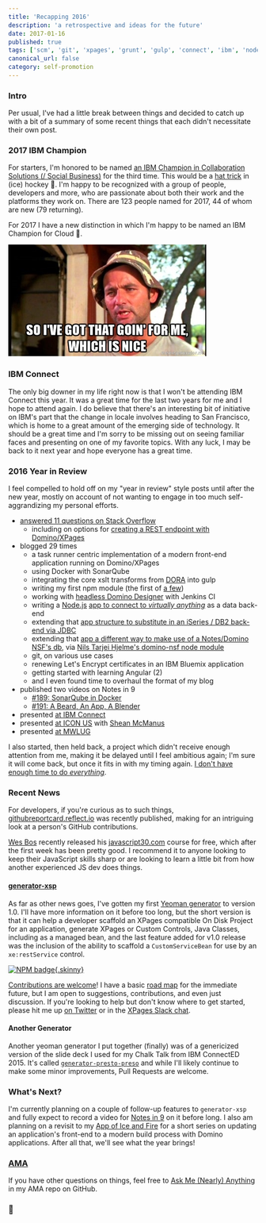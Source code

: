 ```yaml
---
title: 'Recapping 2016'
description: 'a retrospective and ideas for the future'
date: 2017-01-16
published: true
tags: ['scm', 'git', 'xpages', 'grunt', 'gulp', 'connect', 'ibm', 'node']
canonical_url: false
category: self-promotion
---
```


### Intro

Per usual, I've had a little break between things and decided to catch up with a bit of a summary of some recent things that each didn't necessitate their own post.

### 2017 IBM Champion

For starters, I'm honored to be named [an IBM Champion in Collaboration Solutions (/ Social Business)](https://www.ibm.com/developerworks/community/blogs/762e655e-e86c-4624-9662-ee81c6874de1/entry/Introducing_the_2017_IBM_Champions) for the third time. This would be a [hat trick](https://en.wikipedia.org/wiki/Hat-trick) in (ice) hockey 🏒. I'm happy to be recognized with a group of people, developers and more, who are passionate about both their work and the platforms they work on. There are 123 people named for 2017, 44 of whom are new (79 returning).

For 2017 I have a new distinction in which I'm happy to be named an IBM Champion for Cloud 🎉.

![So I've Got That Going for Me, Which is Nice](./images/GotThatGoingForMe.jpg)

### IBM Connect

The only big downer in my life right now is that I won't be attending IBM Connect this year. It was a great time for the last two years for me and I hope to attend again. I do believe that there's an interesting bit of initiative on IBM's part that the change in locale involves heading to San Francisco, which is home to a great amount of the emerging side of technology. It should be a great time and I'm sorry to be missing out on seeing familiar faces and presenting on one of my favorite topics. With any luck, I may be back to it next year and hope everyone has a great time.

### 2016 Year in Review

I feel compelled to hold off on my "year in review" style posts until after the new year, mostly on account of not wanting to engage in too much self-aggrandizing my personal efforts.

- [answered 11 questions on Stack Overflow](https://stackoverflow.com/search?q=user%3A1720082+created%3A2016)
  - including on options for [creating a REST endpoint with Domino/XPages](https://stackoverflow.com/questions/36062424/basic-rest-service-for-my-xpage-application/36064707#36064707)
- blogged 29 times
  - a task runner centric implementation of a modern front-end application running on Domino/XPages
  - using Docker with SonarQube
  - integrating the core xslt transforms from [DORA](https://github.com/camac/dora) into gulp
  - writing my first npm module (the first of [a few](https://www.npmjs.com/~edm00se))
  - working with [headless Domino Designer](https://www-10.lotus.com/ldd/ddwiki.nsf/dx/Headless_Designer_Wiki) with Jenkins CI
  - writing a [Node.js](https://nodejs.org/en/) [app to connect to _virtually anything_](https://github.com/edm00se/express-app-fun) as a data back-end
  - extending that [app structure to substitute in an iSeries / DB2 back-end via JDBC](https://github.com/edm00se/express-app-fun/tree/iseries)
  - extending that [app a different way to make use of a Notes/Domino NSF's db](https://github.com/edm00se/express-app-fun/tree/domino), via [Nils Tarjei Hjelme's domino-nsf node module](https://github.com/nthjelme/nodejs-domino)
  - git, on various use cases
  - renewing Let's Encrypt certificates in an IBM Bluemix application
  - getting started with learning Angular (2)
  - and I even found time to overhaul the format of my blog
- published two videos on Notes in 9
  - [#189: SonarQube in Docker](https://www.notesin9.com/2016/02/24/notes-in-9-189-introduction-to-sonarqube-with-a-side-of-docker/)
  - [#191: A Beard, An App, A Blender](https://www.notesin9.com/2016/06/28/notesin9-191-a-beard-an-app-and-a-blender/)
- presented [at IBM Connect](https://github.com/edm00se/BeardAppBlender#readme)
- presented [at ICON US](https://github.com/edm00se/beer-debt-mk2#readme) with [Shean McManus](https://twitter.com/sheanpmcmanus)
- presented [at MWLUG](https://github.com/edm00se/BP101-A-Modernized-Developer-Workflow-With-Domino-and-XPages#readme)

I also started, then held back, a project which didn't receive enough attention from me, making it be delayed until I feel ambitious again; I'm sure it will come back, but once it fits in with my timing again. [I don't have enough time to do _everything_](https://github.com/edm00se/ama/issues/1).

### Recent News

For developers, if you're curious as to such things, [githubreportcard.reflect.io](https://githubreportcard.reflect.io/) was recently published, making for an intriguing look at a person's GitHub contributions.

[Wes Bos](https://wesbos.com/) recently released his [javascript30.com](https://javascript30.com/) course for free, which after the first week has been pretty good. I recommend it to anyone looking to keep their JavaScript skills sharp or are looking to learn a little bit from how another experienced JS dev does things.

#### [generator-xsp](https://github.com/edm00se/generator-xsp)

As far as other news goes, I've gotten my first [Yeoman generator](https://yeoman.io/) to version 1.0. I'll have more information on it before too long, but the short version is that it can help a developer scaffold an XPages compatible On Disk Project for an application, generate XPages or Custom Controls, Java Classes, including as a managed bean, and the last feature added for v1.0 release was the inclusion of the ability to scaffold a `CustomServiceBean` for use by an `xe:restService` control.

[![NPM badge](https://nodei.co/npm/generator-xsp.png?downloads=true&downloadRank=true&stars=true){.skinny}](https://npmjs.org/package/generator-xsp)

[Contributions are welcome](https://github.com/edm00se/generator-xsp/blob/master/CONTRIBUTING.md#contributing)! I have a basic [road map](https://waffle.io/edm00se/generator-xsp) for the immediate future, but I am open to suggestions, contributions, and even just discussion. If you're looking to help but don't know where to get started, please hit me up [on Twitter](https://twitter.com/edm00se) or in the [XPages Slack chat](https://twitter.com/edm00se).

#### Another Generator

Another yeoman generator I put together (finally) was of a genericized version of the slide deck I used for my Chalk Talk from IBM ConnectED 2015. It's called [`generator-presto-preso`](https://github.com/edm00se/generator-presto-preso) and while I'll likely continue to make some minor improvements, Pull Requests are welcome.

### What's Next?

I'm currently planning on a couple of follow-up features to `generator-xsp` and fully expect to record a video for [Notes in 9](https://www.notesin9.com/) on it before long. I also am planning on a revisit to my [App of Ice and Fire](https://github.com/edm00se/AnAppOfIceAndFire) for a short series on updating an application's front-end to a modern build process with Domino applications. After all that, we'll see what the year brings!

### [AMA](https://github.com/edm00se/ama#readme)

If you have other questions on things, feel free to [Ask Me (Nearly) Anything](https://github.com/edm00se/ama#readme) in my AMA repo on GitHub.

### 🍻

[npm-url]: https://npmjs.org/package/generator-xsp
